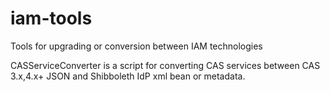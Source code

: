 # iam-tools
Tools for upgrading or conversion between IAM technologies

CASServiceConverter is a script for converting CAS services between CAS 3.x,4.x+ JSON and Shibboleth IdP xml bean or metadata.
